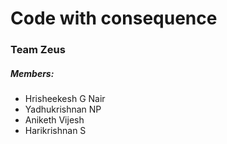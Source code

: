# Code with consequence
### Team Zeus
##### Members:
- Hrisheekesh G Nair
- Yadhukrishnan NP
- Aniketh Vijesh
- Harikrishnan S
